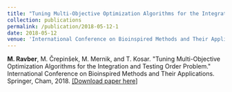 ```yaml
---
title: "Tuning Multi-Objective Optimization Algorithms for the Integration and Testing Order Problem"
collection: publications
permalink: /publication/2018-05-12-1
date: 2018-05-12
venue: 'International Conference on Bioinspired Methods and Their Applications'
---
```


**M. Ravber**, M. Črepinšek, M. Mernik, and T. Kosar. "Tuning Multi-Objective Optimization Algorithms for the Integration and Testing Order Problem." International Conference on Bioinspired Methods and Their Applications. Springer, Cham, 2018. [[Download paper here]](https://doi.org/10.1007/978-3-319-91641-5_20)